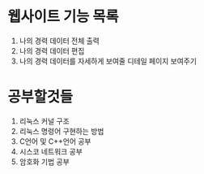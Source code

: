 # 웹사이트 기능 목록
1. 나의 경력 데이터 전체 출력
2. 나의 경력 데이터 편집
3. 나의 경력 데이터를 자세하게 보여줄 디테일 페이지 보여주기

# 공부할것들
1. 리눅스 커널 구조
2. 리눅스 명령어 구현하는 방법
3. C언어 및 C++언어 공부
4. 시스코 네트워크 공부
5. 암호화 기법 공부